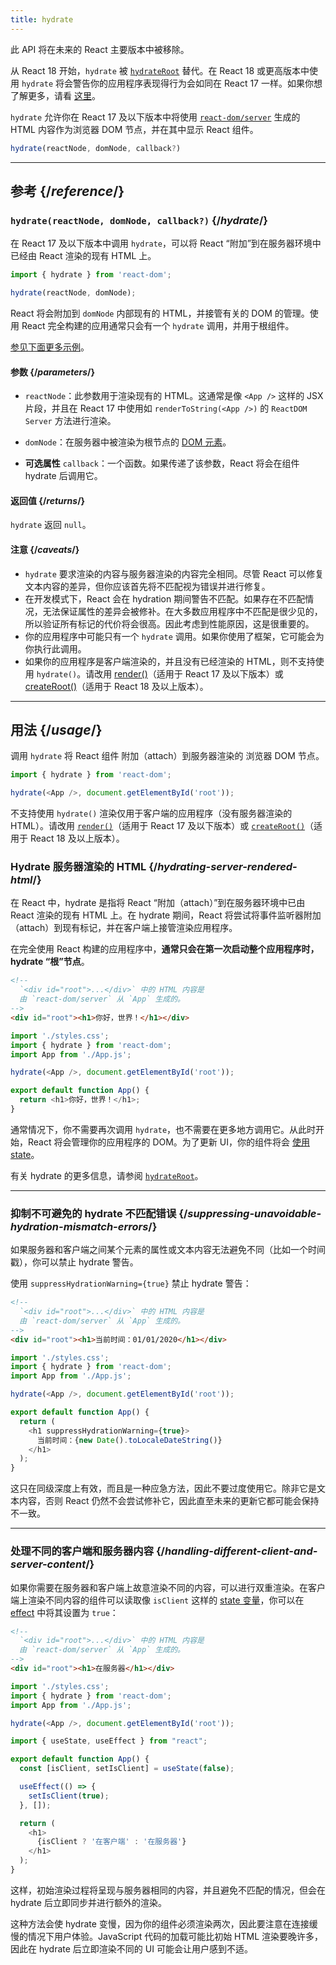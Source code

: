```yaml
---
title: hydrate
---
```


<Deprecated>

此 API 将在未来的 React 主要版本中被移除。

从 React 18 开始，`hydrate` 被 [`hydrateRoot`](/reference/react-dom/client/hydrateRoot) 替代。在 React 18 或更高版本中使用 `hydrate` 将会警告你的应用程序表现得行为会如同在 React 17 一样。如果你想了解更多，请看 [这里](/blog/2022/03/08/react-18-upgrade-guide#updates-to-client-rendering-apis)。

</Deprecated>

<Intro>

`hydrate` 允许你在 React 17 及以下版本中将使用 [`react-dom/server`](/reference/react-dom/server) 生成的 HTML 内容作为浏览器 DOM 节点，并在其中显示 React 组件。

```js
hydrate(reactNode, domNode, callback?)
```

</Intro>

<InlineToc />

---

## 参考 {/*reference*/}

### `hydrate(reactNode, domNode, callback?)` {/*hydrate*/}

在 React 17 及以下版本中调用 `hydrate`，可以将 React “附加”到在服务器环境中已经由 React 渲染的现有 HTML 上。

```js
import { hydrate } from 'react-dom';

hydrate(reactNode, domNode);
```

React 将会附加到 `domNode` 内部现有的 HTML，并接管有关的 DOM 的管理。使用 React 完全构建的应用通常只会有一个 `hydrate` 调用，并用于根组件。

[参见下面更多示例](#usage)。

#### 参数 {/*parameters*/}

* `reactNode`：此参数用于渲染现有的 HTML。这通常是像 `<App />` 这样的 JSX 片段，并且在 React 17 中使用如 `renderToString(<App />)` 的 `ReactDOM Server` 方法进行渲染。

* `domNode`：在服务器中被渲染为根节点的 [DOM 元素](https://developer.mozilla.org/en-US/docs/Web/API/Element)。

* **可选属性** `callback`：一个函数。如果传递了该参数，React 将会在组件 hydrate 后调用它。

#### 返回值 {/*returns*/}

`hydrate` 返回 `null`。

#### 注意 {/*caveats*/}
* `hydrate` 要求渲染的内容与服务器渲染的内容完全相同。尽管 React 可以修复文本内容的差异，但你应该首先将不匹配视为错误并进行修复。
* 在开发模式下，React 会在 hydration 期间警告不匹配。如果存在不匹配情况，无法保证属性的差异会被修补。在大多数应用程序中不匹配是很少见的，所以验证所有标记的代价将会很高。因此考虑到性能原因，这是很重要的。
* 你的应用程序中可能只有一个 `hydrate` 调用。如果你使用了框架，它可能会为你执行此调用。
* 如果你的应用程序是客户端渲染的，并且没有已经渲染的 HTML，则不支持使用 `hydrate()`。请改用 [render()](/reference/react-dom/render)（适用于 React 17 及以下版本）或 [createRoot()](/reference/react-dom/client/createRoot)（适用于 React 18 及以上版本）。

---

## 用法 {/*usage*/}

调用 `hydrate` 将 <CodeStep step={1}>React 组件</CodeStep> 附加（attach）到服务器渲染的 <CodeStep step={2}>浏览器 DOM 节点</CodeStep>。

```js [[1, 3, "<App />"], [2, 3, "document.getElementById('root')"]]
import { hydrate } from 'react-dom';

hydrate(<App />, document.getElementById('root'));
```

不支持使用 `hydrate()` 渲染仅用于客户端的应用程序（没有服务器渲染的 HTML）。请改用 [`render()`](/reference/react-dom/render)（适用于 React 17 及以下版本）或 [`createRoot()`](/reference/react-dom/client/createRoot)（适用于 React 18 及以上版本）。

### Hydrate 服务器渲染的 HTML {/*hydrating-server-rendered-html*/}

在 React 中，hydrate 是指将 React “附加（attach）”到在服务器环境中已由 React 渲染的现有 HTML 上。在 hydrate 期间，React 将尝试将事件监听器附加（attach）到现有标记，并在客户端上接管渲染应用程序。

在完全使用 React 构建的应用程序中，**通常只会在第一次启动整个应用程序时，hydrate “根”节点**。

<Sandpack>

```html public/index.html
<!--
  `<div id="root">...</div>` 中的 HTML 内容是
  由 `react-dom/server` 从 `App` 生成的。
-->
<div id="root"><h1>你好，世界！</h1></div>
```

```js index.js active
import './styles.css';
import { hydrate } from 'react-dom';
import App from './App.js';

hydrate(<App />, document.getElementById('root'));
```

```js App.js
export default function App() {
  return <h1>你好，世界！</h1>;
}
```

</Sandpack>

通常情况下，你不需要再次调用 `hydrate`，也不需要在更多地方调用它。从此时开始，React 将会管理你的应用程序的 DOM。为了更新 UI，你的组件将会 [使用 state](/reference/react/useState)。

有关 hydrate 的更多信息，请参阅 [`hydrateRoot`](/reference/react-dom/client/hydrateRoot)。

---

### 抑制不可避免的 hydrate 不匹配错误 {/*suppressing-unavoidable-hydration-mismatch-errors*/}

如果服务器和客户端之间某个元素的属性或文本内容无法避免不同（比如一个时间戳），你可以禁止 hydrate 警告。

使用 `suppressHydrationWarning={true}` 禁止 hydrate 警告：

<Sandpack>

```html public/index.html
<!--
  `<div id="root">...</div>` 中的 HTML 内容是
  由 `react-dom/server` 从 `App` 生成的。
-->
<div id="root"><h1>当前时间：01/01/2020</h1></div>
```

```js index.js
import './styles.css';
import { hydrate } from 'react-dom';
import App from './App.js';

hydrate(<App />, document.getElementById('root'));
```

```js App.js active
export default function App() {
  return (
    <h1 suppressHydrationWarning={true}>
      当前时间：{new Date().toLocaleDateString()}
    </h1>
  );
}
```

</Sandpack>

这只在同级深度上有效，而且是一种应急方法，因此不要过度使用它。除非它是文本内容，否则 React 仍然不会尝试修补它，因此直至未来的更新它都可能会保持不一致。

---

### 处理不同的客户端和服务器内容 {/*handling-different-client-and-server-content*/}

如果你需要在服务器和客户端上故意渲染不同的内容，可以进行双重渲染。在客户端上渲染不同内容的组件可以读取像 `isClient` 这样的 [state 变量](/reference/react/useState)，你可以在 [effect](/reference/react/useEffect) 中将其设置为 `true`：

<Sandpack>

```html public/index.html
<!--
  `<div id="root">...</div>` 中的 HTML 内容是
  由 `react-dom/server` 从 `App` 生成的。
-->
<div id="root"><h1>在服务器</h1></div>
```

```js index.js
import './styles.css';
import { hydrate } from 'react-dom';
import App from './App.js';

hydrate(<App />, document.getElementById('root'));
```

```js App.js active
import { useState, useEffect } from "react";

export default function App() {
  const [isClient, setIsClient] = useState(false);

  useEffect(() => {
    setIsClient(true);
  }, []);

  return (
    <h1>
      {isClient ? '在客户端' : '在服务器'}
    </h1>
  );
}
```

</Sandpack>

这样，初始渲染过程将呈现与服务器相同的内容，并且避免不匹配的情况，但会在 hydrate 后立即同步并进行额外的渲染。

<Pitfall>

这种方法会使 hydrate 变慢，因为你的组件必须渲染两次，因此要注意在连接缓慢的情况下用户体验。JavaScript 代码的加载可能比初始 HTML 渲染要晚许多，因此在 hydrate 后立即渲染不同的 UI 可能会让用户感到不适。

</Pitfall>
